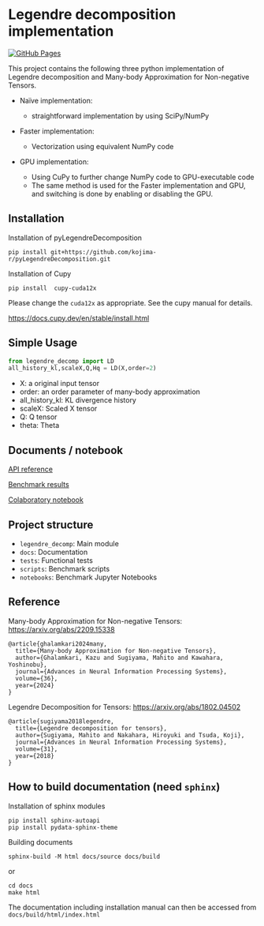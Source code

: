 # Legendre decomposition implementation

[![GitHub Pages](https://github.com/kojima-r/pyLegendreDecomposition/actions/workflows/gh-pages.yml/badge.svg)](https://github.com/kojima-r/pyLegendreDecomposition/actions/workflows/gh-pages.yml)

This project contains the following three python implementation of Legendre decomposition and Many-body Approximation for Non-negative Tensors.

- Naïve implementation:
  - straightforward implementation by using SciPy/NumPy

- Faster implementation:
  - Vectorization using equivalent NumPy code

- GPU implementation:
  - Using CuPy to further change NumPy code to GPU-executable code
  - The same method is used for the Faster implementation and GPU, and switching is done by enabling or disabling the GPU.
## Installation

Installation of pyLegendreDecomposition
```
pip install git+https://github.com/kojima-r/pyLegendreDecomposition.git
```

Installation of Cupy
```
pip install  cupy-cuda12x
```
Please change the `cuda12x` as appropriate.
See the cupy manual for details.

https://docs.cupy.dev/en/stable/install.html

## Simple Usage
```python
from legendre_decomp import LD
all_history_kl,scaleX,Q,Hq = LD(X,order=2)
```

- X: a original input tensor
- order: an order parameter of many-body approximation
- all_history_kl: KL divergence history
- scaleX: Scaled X tensor
- Q: Q tensor
- theta: Theta
    
## Documents / notebook

[API reference](https://kojima-r.github.io/pyLegendreDecomposition/autoapi/index.html)

[Benchmark results](https://kojima-r.github.io/pyLegendreDecomposition/benchmarks.html)

[Colaboratory notebook](https://colab.research.google.com/drive/10P1hVJZvEv51GdnGNjMKk2qTjIZ7XwpF?usp=sharing)

## Project structure
- `legendre_decomp`: Main module
- `docs`: Documentation
- `tests`: Functional tests
- `scripts`: Benchmark scripts
- `notebooks`: Benchmark Jupyter Notebooks

## Reference
Many-body Approximation for Non-negative Tensors:
https://arxiv.org/abs/2209.15338
```
@article{ghalamkari2024many,
  title={Many-body Approximation for Non-negative Tensors},
  author={Ghalamkari, Kazu and Sugiyama, Mahito and Kawahara, Yoshinobu},
  journal={Advances in Neural Information Processing Systems},
  volume={36},
  year={2024}
}
```
Legendre Decomposition for Tensors:
https://arxiv.org/abs/1802.04502
```
@article{sugiyama2018legendre,
  title={Legendre decomposition for tensors},
  author={Sugiyama, Mahito and Nakahara, Hiroyuki and Tsuda, Koji},
  journal={Advances in Neural Information Processing Systems},
  volume={31},
  year={2018}
}
```

## How to build documentation (need `sphinx`)
Installation of sphinx modules
```shell
pip install sphinx-autoapi
pip install pydata-sphinx-theme
```

Building documents
```shell
sphinx-build -M html docs/source docs/build
```

or

```shell
cd docs
make html
```

The documentation including installation manual can then be accessed from `docs/build/html/index.html`


